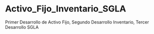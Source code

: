 # Activo_Fijo_Inventario_SGLA
Primer Desarrollo de Activo Fijo, Segundo Desarrollo Inventario, Tercer Desarrollo SGLA
